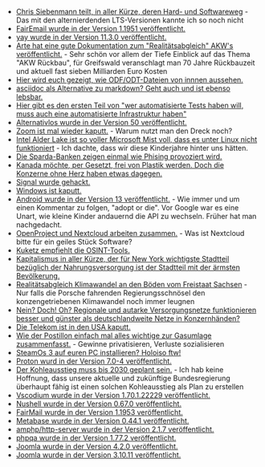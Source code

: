 * [Chris Siebenmann teilt, in aller Kürze, deren Hard- und Softwareweg](https://utcc.utoronto.ca/~cks/space/blog/sysadmin/OurSlowServerTurnover) - Das mit den alternierdenden LTS-Versionen kannte ich so noch nicht
* [FairEmail wurde in der Version 1.1951 veröffentlicht.](https://github.com/M66B/FairEmail/releases/tag/1.1951)
* [yay wurde in der Version 11.3.0 veröffentlicht.](https://github.com/Jguer/yay/releases/tag/v11.3.0)
* [Arte hat eine gute Dokumentation zum "Realitätsabgleich" AKW's veröffentlicht.](https://www.youtube.com/watch?v=2gOrrI4UxFs) - Sehr schön vor allem der Tiefe Einblick auf das Thema "AKW Rückbau", für Greifswald veranschlagt man 70 Jahre Rückbauzeit und aktuell fast sieben Milliarden Euro Kosten
* [Hier wird euch gezeigt, wie ODF/ODT-Dateien von innnen aussehen.](https://opensource.com/article/22/8/odt-files)
* [asciidoc als Alternative zu markdown? Geht auch und ist ebenso lebsbar.](https://opensource.com/article/22/8/drop-markdown-asciidoc)
* [Hier gibt es den ersten Teil von "wer automatisierte Tests haben will, muss auch eine automatisierte Infrastruktur haben"](https://www.opensourcerers.org/2022/08/15/why-test-automation-wont-work-without-infrastructure-automation-part-ii/)
* [Alternativlos wurde in der Version 50 veröffentlicht.](https://alternativlos.org/50/)
* [Zoom ist mal wieder kaputt.](https://www.borncity.com/blog/2022/08/15/schwachstelle-in-zoom-fr-macos/) - Warum nutzt man den Dreck noch?
* [Intel Alder Lake ist so voller Microsoft Mist voll, dass es unter Linux nicht funktioniert](https://www.phoronix.com/news/Greg-KH-No-ADL-Webcam-Laptop) - Ich dachte, dass wir diese Kinderjahre hinter uns hätten.
* [Die Sparda-Banken zeigen einmal wie Phising provoziert wird.](https://www.kuketz-blog.de/phishing-leicht-gemacht-sparda-banken-verlinken-fremde-website-in-offiziellen-briefen/)
* [Kanada möchte, per Gesetzt, frei von Plastik werden. Doch die Konzerne ohne Herz haben etwas dagegen.](https://netzfrauen.org/2022/08/15/kanada-3/)
* [Signal wurde gehackt.](https://www.borncity.com/blog/2022/08/16/signal-opfer-des-twilio-hacks/)
* [Windows ist kaputt.](https://www.borncity.com/blog/2022/08/16/windows-diensthost-lokales-system-luft-nach-dem-boot-seit-update-mit-hoher-last/)
* [Android wurde in der Version 13 veröffentlicht.](https://lwn.net/Articles/904771/) - Wie immer und um einen Kommentar zu folgen, "adopt or die". Vor Google war es eine Unart, wie kleine Kinder andauernd die API zu wechseln. Früher hat man nachgedacht.
* [OpenProject und Nextcloud arbeiten zusammen.](https://nextcloud.com/blog/openproject-and-nextcloud-integrate-project-management-and-file-management/) - Was ist Nextcloud bitte für ein geiles Stück Software?
* [Kuketz empfiehlt die OSINT-Tools.](https://www.kuketz-blog.de/empfehlungsecke-osint-tools/)
* [Kapitalismus in aller Kürze, der für New York wichtigste Stadtteil bezüglich der Nahrungsversorgung ist der Stadtteil mit der ärmsten Bevölkerung.](https://youtu.be/TK45uLGEmss?t=5223)
* [Realitätsabgleich Klimawandel an den Böden vom Freistaat Sachsen](https://www.mdr.de/wissen/bodenfeuchte-trockenheit-duerre-mitteldeutschland-in-zahlen-100.html) - Nur falls die Porsche fahrenden Regierungsschnösel den konzengetriebenen Klimawandel noch immer leugnen
* [Nein? Doch! Oh? Regionale und autarke Versorgungsnetze funktionieren besser und günster als deutschlandweite Netze in Konzernhänden?](https://www.mdr.de/wissen/energiekosten-sparen-haus-wohnung-miete-100.html)
* [Die Telekom ist in den USA kaputt.](https://netzpolitik.org/2022/fast-50-millionen-us-konten-betroffen-telekom-gruppe-verschweigt-informationen-ueber-gehackte-personendaten/)
* [Wie der Postillon einfach mal alles wichtige zur Gasumlage zusammenfasst.](https://www.der-postillon.com/2022/08/ratgaber-gasumlage.html) - Gewinne privatisieren, Verluste sozialisieren
* [SteamOs 3 auf euren PC installieren? Holoiso ftw!](https://github.com/theVakhovskeIsTaken/holoiso)
* [Proton wurd in der Version 7.0-4 veröffentlicht.](https://www.phoronix.com/news/Proton-7.0-4-Released)
* [Der Kohleausstieg muss bis 2030 geplant sein.](https://www.sonnenseite.com/de/politik/regierung-muss-jetzt-die-weichen-fuer-den-kohleausstieg-2030-stellen/) - Ich hab keine Hoffnung, dass unsere aktuelle und zukünftige Bundesregierung überhaupt fähig ist einen solchen Kohleausstieg als Plan zu erstellen
* [Vscodium wurde in der Version 1.70.1.22229 veröffentlicht.](https://github.com/VSCodium/vscodium/releases/tag/1.70.1.22229)
* [Nushell wurde in der Version 0.67.0 veröffentlicht.](https://github.com/nushell/nushell/releases/tag/0.67.0)
* [FairMail wurde in der Version 1.1953 veröffentlicht.](https://github.com/M66B/FairEmail/releases/tag/1.1953)
* [Metabase wurde in der Version 0.44.1 veröffentlicht.](https://github.com/metabase/metabase/releases/tag/v0.44.1)
* [amphp/http-server wurde in der Version 2.1.7 veröffentlicht.](https://github.com/amphp/http-server/releases/tag/v2.1.7)
* [phpqa wurde in der Version 1.77.2 veröffentlicht.](https://github.com/jakzal/phpqa/releases/tag/v1.77.2)
* [Joomla wurde in der Version 4.2.0 veröffentlicht.](https://github.com/joomla/joomla-cms/releases/tag/4.2.0)
* [Joomla wurde in der Version 3.10.11 veröffentlicht.](https://github.com/joomla/joomla-cms/releases/tag/3.10.11)
